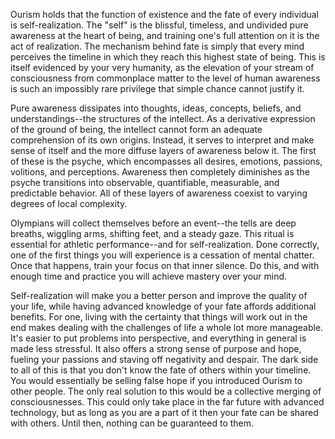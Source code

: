 Ourism holds that the function of existence and the fate of every individual is self-realization. The "self" is the blissful, timeless, and undivided pure awareness at the heart of being, and training one's full attention on it is the act of realization. The mechanism behind fate is simply that every mind perceives the timeline in which they reach this highest state of being. This is itself evidenced by your very humanity, as the elevation of your stream of consciousness from commonplace matter to the level of human awareness is such an impossibly rare privilege that simple chance cannot justify it.

Pure awareness dissipates into thoughts, ideas, concepts, beliefs, and understandings--the structures of the intellect. As a derivative expression of the ground of being, the intellect cannot form an adequate comprehension of its own origins. Instead, it serves to interpret and make sense of itself and the more diffuse layers of awareness below it. The first of these is the psyche, which encompasses all desires, emotions, passions, volitions, and perceptions. Awareness then completely diminishes as the psyche transitions into observable, quantifiable, measurable, and predictable behavior. All of these layers of awareness coexist to varying degrees of local complexity.

Olympians will collect themselves before an event--the tells are deep breaths, wiggling arms, shifting feet, and a steady gaze. This ritual is essential for athletic performance--and for self-realization. Done correctly, one of the first things you will experience is a cessation of mental chatter. Once that happens, train your focus on that inner silence. Do this, and with enough time and practice you will achieve mastery over your mind.

Self-realization will make you a better person and improve the quality of your life, while having advanced knowledge of your fate affords additional benefits. For one, living with the certainty that things will work out in the end makes dealing with the challenges of life a whole lot more manageable. It's easier to put problems into perspective, and everything in general is made less stressful. It also offers a strong sense of purpose and hope, fueling your passions and staving off negativity and despair. The dark side to all of this is that you don't know the fate of others within your timeline. You would essentially be selling false hope if you introduced Ourism to other people. The only real solution to this would be a collective merging of consciousnesses. This could only take place in the far future with advanced technology, but as long as you are a part of it then your fate can be shared with others. Until then, nothing can be guaranteed to them.
